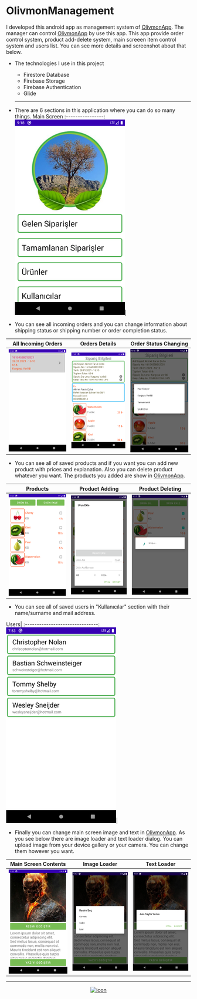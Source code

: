 # OlivmonManagement
I developed this android app as management system of <a target="_blank" href="https://github.com/farukcuha/OlivmonApp">OlivmonApp</a>. The manager can control <a target="_blank" href="https://github.com/farukcuha/OlivmonApp">OlivmonApp</a> by use this app. This app provide order control system, product add-delete system, main screeen item control system and users list. You can see more details and screenshot about that below.
<br/>
* The technologies I use in this project
  * Firestore Database
  * Firebase Storage
  * Firebase Authentication
  * Glide
  
  ---
  
+ There are 6 sections in this application where you can do so many things.
  Main Screen
  :----------------:
  <img src="/img/managementmain.png" width="300">|
  
  
+ You can see all incoming orders and you can change information about shipping status or shipping number or order completion status.

All Incoming Orders              |Orders Details              | Order Status Changing
:-------------------------------:|:--------------------------:|:------------------------:
<img src="/img/incomingorderslist.png" width="300"> | <img src="/img/incomingordersdetails.png" width="300"> | <img src="/img/shipinfo.png" width="300">|

+ You can see all of saved products and if you want you can add new product with prices and explanation. Also you can delete product whatever you want. The products you added are show in <a target="_blank" href="https://github.com/farukcuha/OlivmonApp">OlivmonApp</a>. 

Products                           | Product Adding                        | Product Deleting
:---------------------------------:|:-------------------------------------:|:------------------------:
<img src="/img/productsmanagement.png" width="300"> |<img src="/img/productadddialog.png" width="300"> | <img src="/img/deletingproduct.png" width="300">

+ You can see all of saved users in "Kullanıcılar" section with their name/surname and mail address.

Users|
:-------------------------------:
<img src="/img/alluserslist.png" width="300">|

+ Finally you can change main screen image and text in <a target="_blank" href="https://github.com/farukcuha/OlivmonApp">OlivmonApp</a>. As you see below there are image loader and text loader dialog. You can upload image from your device gallery or your camera. You can change them however you want.
 
Main Screen Contents    |Image Loader                |Text Loader
:----------------------:|:--------------------------:|:----------------------------:
<img src="/img/mainscreenitemsmanagement.png" width="300">|<img src="/img/mainscreenchangeimage.png" width="300">|<img src="/img/mainscreenchangetext.png" width="300">|

---

<div align = "center">
    <a href="ahmetfarukcuha.cf"><img src="https://i.ibb.co/nwWY8F7/Varl-k-5-4x-removebg.jpg" alt="icon"></a>
</div>



